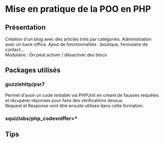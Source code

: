 # Mise en pratique de la POO en PHP
## Présentation
Création d'un blog avec des articles triés par catégories. Administration avec un back-office. Ajout de fonctionnalités : boutique, formulaire de contact...
<br>
Modulaire : On peut activer / désactiver des blocs

## Packages utilisés
### guzzlehttp/psr7
Permet d'avoir un code testable via PHPUnit en créant de fausses requêtes et récupérer réponses pour faire des vérifications dessus.
<br>
Request et Response vont être ensuite utilisés dans cette formation.

### squizlabs/php_codesniffer=*


## Tips